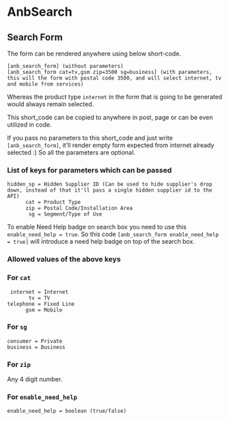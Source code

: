 # AnbSearch

## Search Form
The form can be rendered anywhere using below short-code.

```
[anb_search_form] (without parameters)
[anb_search_form cat=tv,gsm zip=3500 sg=business] (with parameters, this will the form with postal code 3500, and will select internet, tv and mobile from services)
```

Whereas the product type `internet` in the form that is going to be generated would always remain selected.

This short_code can be copied to anywhere in post, page or can be even utilized in code.

If you pass no parameters to this short_code and just write `[anb_search_form]`,
it'll render empty form expected from internet already selected :) So all the parameters are optional.

### List of keys for parameters which can be passed
```text
hidden_sp = Hidden Supplier ID (Can be used to hide supplier's drop down, instead of that it'll pass a single hidden supplier id to the API) 
      cat = Product Type
      zip = Postal Code/Installation Area
       sg = Segment/Type of Use
```

To enable Need Help badge on search box you need to use this `enable_need_help = true`. So this code `[anb_search_form enable_need_help = true]` will introduce a need help badge on top of the search box.

### Allowed values of the above keys

### For `cat`
```text
 internet = Internet
       tv = TV
telephone = Fixed Line
      gsm = Mobile 
```

### For `sg`
```text
consumer = Private
business = Business 
```

### For `zip`
Any 4 digit number.

### For `enable_need_help`
```text
enable_need_help = boolean (true/false)
```